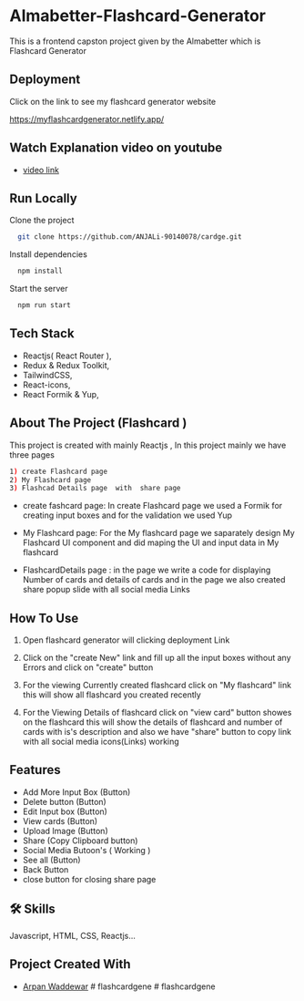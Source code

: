
# Almabetter-Flashcard-Generator

This is a frontend capston project given by the Almabetter which is Flashcard Generator
## Deployment

Click on the link to see my flashcard generator website


  https://myflashcardgenerator.netlify.app/



## Watch Explanation video on youtube 
- [video link](https://youtu.be/3B4VM4rcRnk)


## Run Locally

Clone the project

```bash
  git clone https://github.com/ANJALi-90140078/cardge.git
```





Install dependencies

```bash
  npm install
```

Start the server

```bash
  npm run start
```


## Tech Stack
- Reactjs( React Router ),
- Redux & Redux Toolkit,
- TailwindCSS,
- React-icons,
- React Formik & Yup,

## About The Project (Flashcard )
This project is created with mainly Reactjs , In this project mainly we have three pages
```bash
1) create Flashcard page 
2) My Flashcard page 
3) Flashcad Details page  with  share page 
```
- create fashcard page: In create Flashcard page we used a Formik for creating input boxes and for the validation we used Yup

- My Flashcard page: For the My flashcard page we saparately design My Flashcard UI component and did maping the UI and input data in My flashcard

- FlashcardDetails page : in the page we write a code for displaying Number of cards and details of cards and in the page we also created share popup slide with all social media Links

## How To Use
1) Open flashcard generator will clicking deployment Link

2) Click on the "create New" link and fill up all the input boxes without any Errors and click on "create" button

3) For the viewing Currently created flashcard click on "My flashcard" link this will show all flashcard you created recently

4) For the Viewing Details of flashcard click on "view card" button showes on the flashcard this will show the details of flashcard and number of cards with is's description and also we have "share" button to copy link with all social media icons(Links) working

## Features

- Add More Input Box (Button)
- Delete button (Button)
- Edit Input box (Button)
- View cards (Button)
- Upload Image (Button)
- Share (Copy Clipboard button)
- Social Media Butoon's ( Working )
- See all (Button)
- Back Button
- close button for closing share page
## 🛠 Skills
Javascript, HTML, CSS, Reactjs...






## Project Created With
- [Arpan Waddewar](https://github.com/Arpanwaddewar)
#   f l a s h c a r d g e n e 
 
 #   f l a s h c a r d g e n e 
 
 